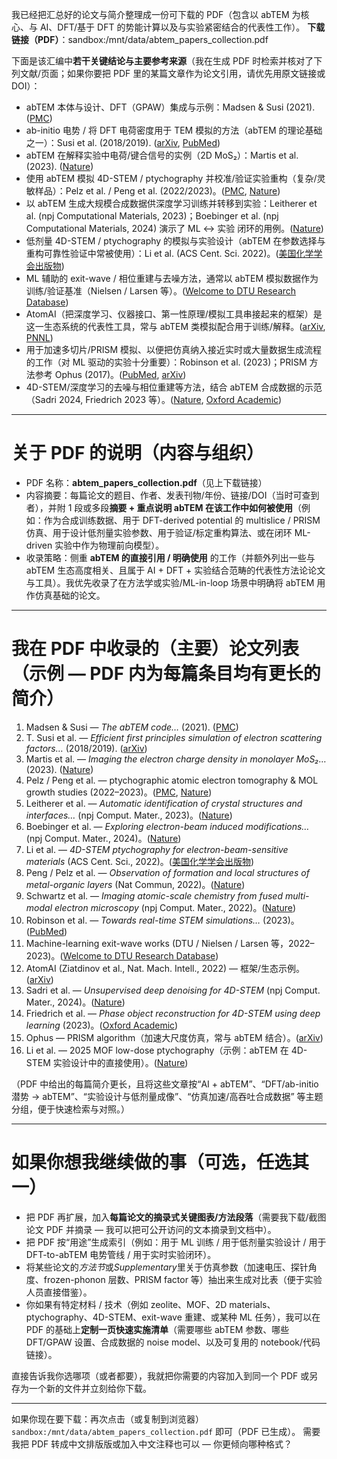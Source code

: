 我已经把汇总好的论文与简介整理成一份可下载的 PDF（包含以 abTEM 为核心、与 AI、DFT/基于 DFT 的势能计算以及与实验紧密结合的代表性工作）。
**下载链接（PDF）**：sandbox:/mnt/data/abtem\_papers\_collection.pdf

下面是该汇编中**若干关键结论与主要参考来源**（我在生成 PDF 时检索并核对了下列文献/页面；如果你要把 PDF 里的某篇文章作为论文引用，请优先用原文链接或 DOI）：

* abTEM 本体与设计、DFT（GPAW）集成与示例：Madsen & Susi (2021). ([PMC][1])
* ab-initio 电势 / 将 DFT 电荷密度用于 TEM 模拟的方法（abTEM 的理论基础之一）：Susi et al. (2018/2019). ([arXiv][2], [PubMed][3])
* abTEM 在解释实验中电荷/键合信号的实例（2D MoS₂）：Martis et al. (2023). ([Nature][4])
* 使用 abTEM 模拟 4D-STEM / ptychography 并校准/验证实验重构（复杂/灵敏样品）：Pelz et al. / Peng et al. (2022/2023)。([PMC][5], [Nature][6])
* 以 abTEM 生成大规模合成数据供深度学习训练并转移到实验：Leitherer et al. (npj Computational Materials, 2023)；Boebinger et al. (npj Computational Materials, 2024) 演示了 ML ↔ 实验 闭环的用例。([Nature][7])
* 低剂量 4D-STEM / ptychography 的模拟与实验设计（abTEM 在参数选择与重构可靠性验证中常被使用）：Li et al. (ACS Cent. Sci. 2022)。([美国化学学会出版物][8])
* ML 辅助的 exit-wave / 相位重建与去噪方法，通常以 abTEM 模拟数据作为训练/验证基准（Nielsen / Larsen 等）。([Welcome to DTU Research Database][9])
* AtomAI（把深度学习、仪器接口、第一性原理/模拟工具串接起来的框架）是这一生态系统的代表性工具，常与 abTEM 类模拟配合用于训练/解释。([arXiv][10], [PNNL][11])
* 用于加速多切片/PRISM 模拟、以便把仿真纳入接近实时或大量数据生成流程的工作（对 ML 驱动的实验十分重要）：Robinson et al. (2023)；PRISM 方法参考 Ophus (2017)。([PubMed][12], [arXiv][13])
* 4D-STEM/深度学习的去噪与相位重建等方法，结合 abTEM 合成数据的示范（Sadri 2024, Friedrich 2023 等）。([Nature][14], [Oxford Academic][15])

---

# 关于 PDF 的说明（内容与组织）

* PDF 名称：**abtem\_papers\_collection.pdf**（见上下载链接）
* 内容摘要：每篇论文的题目、作者、发表刊物/年份、链接/DOI（当时可查到者），并附 1 段或多段**摘要 + 重点说明 abTEM 在该工作中如何被使用**（例如：作为合成训练数据、用于 DFT-derived potential 的 multislice / PRISM 仿真、用于设计低剂量实验参数、用于验证/标定重构算法、或在闭环 ML-driven 实验中作为物理前向模型）。
* 收录策略：侧重 **abTEM 的直接引用 / 明确使用** 的工作（并额外列出一些与 abTEM 生态高度相关、且属于 AI + DFT + 实验结合范畴的代表性方法论论文与工具）。我优先收录了在方法学或实验/ML-in-loop 场景中明确将 abTEM 用作仿真基础的论文。

---

# 我在 PDF 中收录的（主要）论文列表（示例 — PDF 内为每篇条目均有更长的简介）

1. Madsen & Susi — *The abTEM code…* (2021). ([PMC][1])
2. T. Susi et al. — *Efficient first principles simulation of electron scattering factors…* (2018/2019). ([arXiv][2])
3. Martis et al. — *Imaging the electron charge density in monolayer MoS₂…* (2023). ([Nature][4])
4. Pelz / Peng et al. — ptychographic atomic electron tomography & MOL growth studies (2022–2023)。([PMC][5], [Nature][6])
5. Leitherer et al. — *Automatic identification of crystal structures and interfaces…* (npj Comput. Mater., 2023)。([Nature][7])
6. Boebinger et al. — *Exploring electron-beam induced modifications…* (npj Comput. Mater., 2024)。([Nature][16])
7. Li et al. — *4D-STEM ptychography for electron-beam-sensitive materials* (ACS Cent. Sci., 2022)。([美国化学学会出版物][8])
8. Peng / Pelz et al. — *Observation of formation and local structures of metal-organic layers* (Nat Commun, 2022)。([Nature][6])
9. Schwartz et al. — *Imaging atomic-scale chemistry from fused multi-modal electron microscopy* (npj Comput. Mater., 2022)。([Nature][17])
10. Robinson et al. — *Towards real-time STEM simulations…* (2023)。([PubMed][12])
11. Machine-learning exit-wave works (DTU / Nielsen / Larsen 等，2022–2023)。([Welcome to DTU Research Database][9])
12. AtomAI (Ziatdinov et al., Nat. Mach. Intell., 2022) — 框架/生态示例。([arXiv][10])
13. Sadri et al. — *Unsupervised deep denoising for 4D-STEM* (npj Comput. Mater., 2024)。([Nature][14])
14. Friedrich et al. — *Phase object reconstruction for 4D-STEM using deep learning* (2023)。([Oxford Academic][15])
15. Ophus — PRISM algorithm（加速大尺度仿真，常与 abTEM 结合）。([arXiv][13])
16. Li et al. — 2025 MOF low-dose ptychography（示例：abTEM 在 4D-STEM 实验设计中的直接使用）。([Nature][18])

（PDF 中给出的每篇简介更长，且将这些文章按“AI + abTEM”、“DFT/ab-initio 潜势 → abTEM”、“实验设计与低剂量成像”、“仿真加速/高吞吐合成数据” 等主题分组，便于快速检索与对照。）

---

# 如果你想我继续做的事（可选，任选其一）

* 把 PDF 再扩展，加入**每篇论文的摘录式关键图表/方法段落**（需要我下载/截图论文 PDF 并摘录 — 我可以把可公开访问的文本摘录到文档中）。
* 把 PDF 按“用途”生成索引（例如：用于 ML 训练 / 用于低剂量实验设计 / 用于 DFT-to-abTEM 电势管线 / 用于实时实验闭环）。
* 将某些论文的*方法节*或*Supplementary*里关于仿真参数（加速电压、探针角度、frozen-phonon 层数、PRISM factor 等）抽出来生成对比表（便于实验人员直接借鉴）。
* 你如果有特定材料 / 技术（例如 zeolite、MOF、2D materials、ptychography、4D-STEM、exit-wave 重建、或某种 ML 任务），我可以在 PDF 的基础上**定制一页快速实施清单**（需要哪些 abTEM 参数、哪些 DFT/GPAW 设置、合成数据的 noise model、以及可复用的 notebook/代码链接）。

直接告诉我你选哪项（或者都要），我就把你需要的内容加入到同一个 PDF 或另存为一个新的文件并立刻给你下载。

---

如果你现在要下载：再次点击（或复制到浏览器）`sandbox:/mnt/data/abtem_papers_collection.pdf` 即可（PDF 已生成）。
需要我把 PDF 转成中文排版版或加入中文注释也可以 — 你更倾向哪种格式？

[1]: https://pmc.ncbi.nlm.nih.gov/articles/PMC10446032/?utm_source=chatgpt.com "The abTEM code: transmission electron microscopy from ..."
[2]: https://arxiv.org/abs/1803.05338?utm_source=chatgpt.com "Efficient first principles simulation of electron scattering factors for transmission electron microscopy"
[3]: https://pubmed.ncbi.nlm.nih.gov/30468946/?utm_source=chatgpt.com "Efficient first principles simulation of electron scattering ..."
[4]: https://www.nature.com/articles/s41467-023-39304-9?utm_source=chatgpt.com "Imaging the electron charge density in monolayer MoS2 at ..."
[5]: https://pmc.ncbi.nlm.nih.gov/articles/PMC10689721/ "
            Solving complex nanostructures with ptychographic atomic electron tomography - PMC
        "
[6]: https://www.nature.com/articles/s41467-022-32330-z?utm_source=chatgpt.com "Observation of formation and local structures of metal ..."
[7]: https://www.nature.com/articles/s41524-023-01133-1 "Automatic identification of crystal structures and interfaces via artificial-intelligence-based electron microscopy | npj Computational Materials"
[8]: https://pubs.acs.org/doi/10.1021/acscentsci.2c01137?utm_source=chatgpt.com "4D-STEM Ptychography for Electron-Beam-Sensitive Materials"
[9]: https://orbit.dtu.dk/en/publications/machine-learning-assisted-exit-wave-reconstruction-for-quantitati?utm_source=chatgpt.com "Machine-Learning Assisted Exit-wave Reconstruction for ..."
[10]: https://arxiv.org/abs/2105.07485?utm_source=chatgpt.com "AtomAI: A Deep Learning Framework for Analysis of Image and Spectroscopy Data in (Scanning) Transmission Electron Microscopy and Beyond"
[11]: https://www.pnnl.gov/people/maxim-ziatdinov?utm_source=chatgpt.com "Maxim Ziatdinov"
[12]: https://pubmed.ncbi.nlm.nih.gov/36800515/?utm_source=chatgpt.com "Towards real-time STEM simulations through targeted ..."
[13]: https://arxiv.org/abs/1702.01904?utm_source=chatgpt.com "A Fast Image Simulation Algorithm for Scanning Transmission Electron Microscopy"
[14]: https://www.nature.com/articles/s41524-024-01428-x "Unsupervised deep denoising for four-dimensional scanning transmission electron microscopy | npj Computational Materials"
[15]: https://academic.oup.com/mam/article/29/1/395/6985579?utm_source=chatgpt.com "Phase Object Reconstruction for 4D-STEM using Deep Learning"
[16]: https://www.nature.com/articles/s41524-024-01448-7 "Exploring electron-beam induced modifications of materials with machine-learning assisted high temporal resolution electron microscopy | npj Computational Materials"
[17]: https://www.nature.com/articles/s41524-021-00692-5?utm_source=chatgpt.com "Imaging atomic-scale chemistry from fused multi-modal ..."
[18]: https://www.nature.com/articles/s41467-025-56215-z?utm_source=chatgpt.com "Atomically resolved imaging of radiation-sensitive metal ..."
